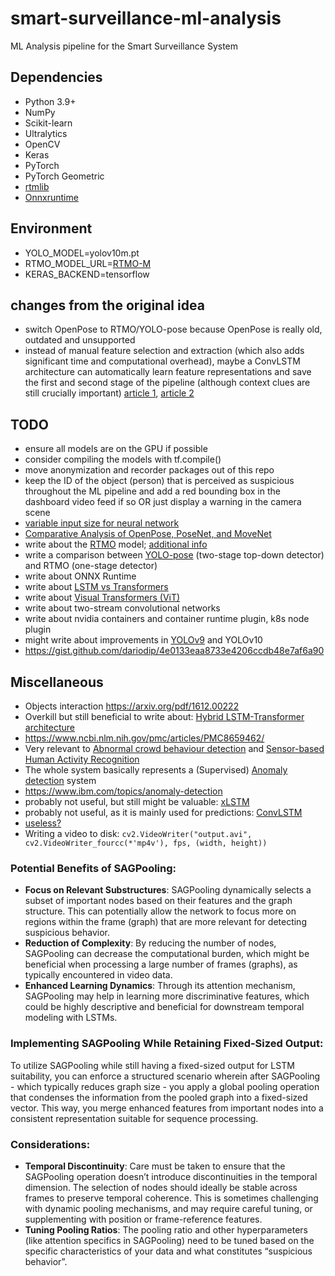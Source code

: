 # smart-surveillance-ml-analysis
ML Analysis pipeline for the Smart Surveillance System

## Dependencies
 * Python 3.9+
 * NumPy
 * Scikit-learn
 * Ultralytics
 * OpenCV
 * Keras
 * PyTorch
 * PyTorch Geometric
 * [rtmlib](https://github.com/Tau-J/rtmlib)
 * [Onnxruntime](https://onnxruntime.ai/)

## Environment
 * YOLO_MODEL=yolov10m.pt
 * RTMO_MODEL_URL=[RTMO-M](https://download.openmmlab.com/mmpose/v1/projects/rtmo/onnx_sdk/rtmo-m_16xb16-600e_body7-640x640-39e78cc4_20231211.zip)
 * KERAS_BACKEND=tensorflow

## changes from the original idea
 - switch OpenPose to RTMO/YOLO-pose because OpenPose is really old, outdated and unsupported
 - instead of manual feature selection and extraction (which also adds significant time and computational 
 overhead), maybe a ConvLSTM architecture can automatically learn feature representations and save the first and
 second stage of the pipeline (although context clues are still crucially important) [article 1](https://www.mdpi.com/1424-8220/16/1/115),
 [article 2](https://www.mdpi.com/1424-8220/17/11/2556)

## TODO
 - ensure all models are on the GPU if possible
 - consider compiling the models with tf.compile()
 - move anonymization and recorder packages out of this repo
 - keep the ID of the object (person) that is perceived as suspicious
throughout the ML pipeline and add a red bounding box in the dashboard video feed if so OR just display a warning in the camera scene
 - [variable input size for neural network](https://stats.stackexchange.com/a/138760)
 - [Comparative Analysis of OpenPose, PoseNet, and MoveNet](https://iieta.org/journals/ts/paper/10.18280/ts.390111)
 - write about the [RTMO](https://arxiv.org/html/2312.07526v1) model; [additional info](https://github.com/open-mmlab/mmpose/tree/main/projects/rtmo)
 - write a comparison between [YOLO-pose](https://docs.ultralytics.com/tasks/pose) (two-stage top-down detector) and RTMO (one-stage detector)
 - write about ONNX Runtime
 - write about [LSTM vs Transformers](https://deep-learning-mit.github.io/staging/blog/2023/time-series-lstm-transformer/)
 - write about [Visual Transformers (ViT)](https://arxiv.org/pdf/2102.05095)
 - write about two-stream convolutional networks
 - write about nvidia containers and container runtime plugin, k8s node plugin
 - might write about improvements in [YOLOv9](https://learnopencv.com/yolov9-advancing-the-yolo-legacy/) and YOLOv10
 - https://gist.github.com/dariodip/4e0133eaa8733e4206ccdb48e7af6a90

## Miscellaneous 
 - Objects interaction https://arxiv.org/pdf/1612.00222
 - Overkill but still beneficial to write about: [Hybrid LSTM-Transformer architecture](https://www.nature.com/articles/s41598-024-55483-x)
 - https://www.ncbi.nlm.nih.gov/pmc/articles/PMC8659462/
 - Very relevant to [Abnormal crowd behaviour detection](https://ieeexplore.ieee.org/abstract/document/5206641)
  and [Sensor-based Human Activity Recognition](https://ieeexplore.ieee.org/abstract/document/9333470)
 - The whole system basically represents a (Supervised) [Anomaly detection](https://en.wikipedia.org/wiki/Anomaly_detection) system
 - https://www.ibm.com/topics/anomaly-detection
 - probably not useful, but still might be valuable: [xLSTM](https://arxiv.org/html/2406.04303v1)
 - probably not useful, as it is mainly used for predictions: [ConvLSTM](https://medium.com/neuronio/an-introduction-to-convlstm-55c9025563a7)
 - [useless?](https://arxiv.org/pdf/1711.09577v2)
 - Writing a video to disk: `cv2.VideoWriter("output.avi", cv2.VideoWriter_fourcc(*'mp4v'), fps, (width, height))`

### Potential Benefits of SAGPooling:
- **Focus on Relevant Substructures**: SAGPooling dynamically selects a subset of important nodes based on their
 features and the graph structure. This can potentially allow the network to focus more on regions within the frame
 (graph) that are more relevant for detecting suspicious behavior.
- **Reduction of Complexity**: By reducing the number of nodes, SAGPooling can decrease the computational burden,
 which might be beneficial when processing a large number of frames (graphs), as typically encountered in video data.
- **Enhanced Learning Dynamics**: Through its attention mechanism, SAGPooling may help in learning more
 discriminative features, which could be highly descriptive and beneficial for downstream temporal modeling with LSTMs.

### Implementing SAGPooling While Retaining Fixed-Sized Output:
To utilize SAGPooling while still having a fixed-sized output for LSTM suitability, you can enforce a structured
scenario wherein after SAGPooling - which typically reduces graph size - you apply a global pooling operation that
condenses the information from the pooled graph into a fixed-sized vector. This way, you merge enhanced features from
important nodes into a consistent representation suitable for sequence processing.

### Considerations:
- **Temporal Discontinuity**: Care must be taken to ensure that the SAGPooling operation doesn’t introduce
  discontinuities in the temporal dimension. The selection of nodes should ideally be stable across frames to
  preserve temporal coherence. This is sometimes challenging with dynamic pooling mechanisms, and may require careful
  tuning, or supplementing with position or frame-reference features.
- **Tuning Pooling Ratios**: The pooling ratio and other hyperparameters (like attention specifics in SAGPooling)
  need to be tuned based on the specific characteristics of your data and what constitutes “suspicious behavior”.
